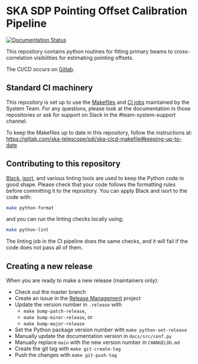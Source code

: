 # SKA SDP Pointing Offset Calibration Pipeline

[![Documentation Status](https://readthedocs.org/projects/ska-telescope-sdp-pointing-offset-calibration-pipeline/badge/?version=latest)](https://developer.skao.int/projects/ska-sdp-wflow-pointing-offset/en/latest/)

This repository contains python routines for fitting primary beams 
to cross-correlation visibilities for estimating pointing offsets.

The CI/CD occurs on  [Gitlab](https://gitlab.com/ska-telescope/sdp/science-pipeline-workflows/ska-sdp-wflow-pointing-offset/-/pipelines).

## Standard CI machinery

This repository is set up to use the
[Makefiles](https://gitlab.com/ska-telescope/sdi/ska-cicd-makefile) and [CI
jobs](https://gitlab.com/ska-telescope/templates-repository) maintained by the
System Team. For any questions, please look at the documentation in those
repositories or ask for support on Slack in the #team-system-support channel.

To keep the Makefiles up to date in this repository, follow the instructions
at: https://gitlab.com/ska-telescope/sdi/ska-cicd-makefile#keeping-up-to-date

## Contributing to this repository

[Black](https://github.com/psf/black), [isort](https://pycqa.github.io/isort/),
and various linting tools are used to keep the Python code in good shape.
Please check that your code follows the formatting rules before committing it
to the repository. You can apply Black and isort to the code with:

```bash
make python-format
```

and you can run the linting checks locally using:

```bash
make python-lint
```

The linting job in the CI pipeline does the same checks, and it will fail if
the code does not pass all of them.

## Creating a new release

When you are ready to make a new release (maintainers only):

  - Check out the master branch
  - Create an issue in the [Release Management](https://jira.skatelescope.org/projects/REL/summary) project
  - Update the version number in `.release` with
    - `make bump-patch-release`,
    - `make bump-minor-release`, or
    - `make bump-major-release`
  - Set the Python package version number with `make python-set-release`
  - Manually update the documentation version in `docs/src/conf.py`
  - Manually replace `main` with the new version number in `CHANGELOG.md`
  - Create the git tag with `make git-create-tag`
  - Push the changes with `make git-push-tag`
